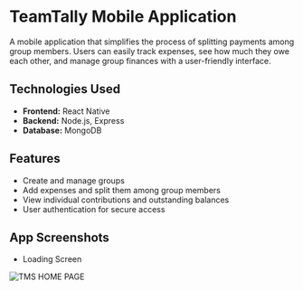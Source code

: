 # TeamTally Mobile Application

A mobile application that simplifies the process of splitting payments among group members. Users can easily track expenses, see how much they owe each other, and manage group finances with a user-friendly interface.

## Technologies Used

- **Frontend:** React Native
- **Backend:** Node.js, Express
- **Database:** MongoDB

## Features

- Create and manage groups
- Add expenses and split them among group members
- View individual contributions and outstanding balances
- User authentication for secure access

## App Screenshots

- Loading Screen  

![TMS HOME PAGE](https://res.cloudinary.com/dyhwcqnzl/image/upload/v1729689367/IMG-20241023-WA0003_qcqmxv.jpg)  
